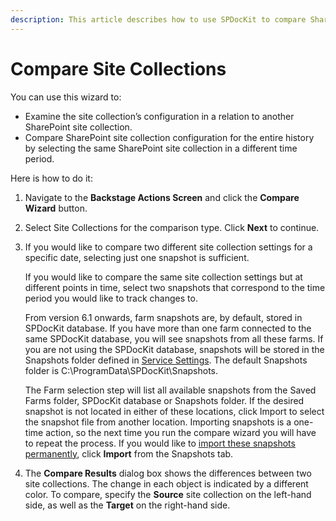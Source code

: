 ```yaml
---
description: This article describes how to use SPDocKit to compare SharePoint farm site collection configurations.
---
```


# Compare Site Collections

You can use this wizard to:

* Examine the site collection’s configuration in a relation to another SharePoint site collection.
* Compare SharePoint site collection configuration for the entire history by selecting the same SharePoint site collection in a different time period.

Here is how to do it:

1. Navigate to the **Backstage Actions Screen** and click the **Compare Wizard** button.
2. Select Site Collections for the comparison type. Click **Next** to continue.
3. If you would like to compare two different site collection settings for a specific date, selecting just one snapshot is sufficient.

   If you would like to compare the same site collection settings but at different points in time, select two snapshots that correspond to the time period you would like to track changes to.

   From version 6.1 onwards, farm snapshots are, by default, stored in SPDocKit database. If you have more than one farm connected to the same SPDocKit database, you will see snapshots from all these farms. If you are not using the SPDocKit database, snapshots will be stored in the Snapshots folder defined in [Service Settings](../configure-and-extend-spdockit/options-wizard.md#service-settings). The default Snapshots folder is C:\ProgramData\SPDocKit\Snapshots.

   The Farm selection step will list all available snapshots from the Saved Farms folder, SPDocKit database or Snapshots folder. If the desired snapshot is not located in either of these locations, click Import to select the snapshot file from another location. Importing snapshots is a one-time action, so the next time you run the compare wizard you will have to repeat the process. If you would like to [import these snapshots permanently](../create-sharepoint-farm-snapshots/snapshots-screen.md), click **Import** from the Snapshots tab.

4. The **Compare Results** dialog box shows the differences between two site collections. The change in each object is indicated by a different color. To compare, specify the **Source** site collection on the left-hand side, as well as the **Target** on the right-hand side.

